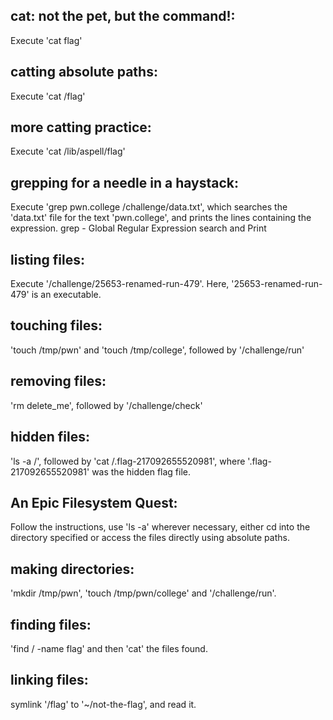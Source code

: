 ## cat: not the pet, but the command!:

Execute 'cat flag'



## catting absolute paths:

Execute 'cat /flag'



## more catting practice:

Execute 'cat /lib/aspell/flag'



## grepping for a needle in a haystack:

Execute 'grep pwn.college /challenge/data.txt', which searches the 'data.txt' file for the text 'pwn.college', and prints the lines containing the expression.
grep - Global Regular Expression search and Print



## listing files:

Execute '/challenge/25653-renamed-run-479'. Here, '25653-renamed-run-479' is an executable.



## touching files:

'touch /tmp/pwn' and 'touch /tmp/college', followed by '/challenge/run'



## removing files:

'rm delete_me', followed by '/challenge/check'



## hidden files:

'ls -a /', followed by 'cat /.flag-217092655520981', where '.flag-217092655520981' was the hidden flag file.



## An Epic Filesystem Quest:

Follow the instructions, use 'ls -a' wherever necessary, either cd into the directory specified or access the files directly using absolute paths.



## making directories:

'mkdir /tmp/pwn', 'touch /tmp/pwn/college' and '/challenge/run'.



## finding files:

'find / -name flag' and then 'cat' the files found.



## linking files:

symlink '/flag' to '~/not-the-flag', and read it.
